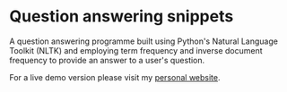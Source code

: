 # Question answering snippets
 A question answering programme built using Python's Natural Language Toolkit (NLTK) and employing term frequency and inverse document frequency to provide an answer to a user's question.

For a live demo version please visit my [personal website](https://simonakolarova.github.io/).
